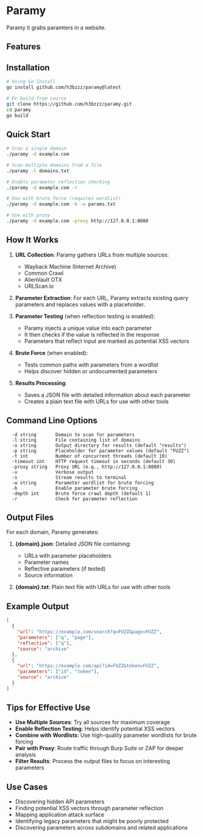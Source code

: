 # Paramy

Paramy it grabs paramters in a website.

## Features


## Installation

```bash
# Using Go Install
go install github.com/h3bzzz/paramy@latest

# Or build from source
git clone https://github.com/h3bzzz/paramy.git
cd paramy
go build
```

## Quick Start

```bash
# Scan a single domain
./paramy -d example.com

# Scan multiple domains from a file
./paramy -l domains.txt

# Enable parameter reflection checking
./paramy -d example.com -r

# Use with brute force (requires wordlist)
./paramy -d example.com -b -w params.txt

# Use with proxy
./paramy -d example.com -proxy http://127.0.0.1:8080
```

## How It Works

1. **URL Collection**: Paramy gathers URLs from multiple sources:
   - Wayback Machine (Internet Archive)
   - Common Crawl
   - AlienVault OTX
   - URLScan.io

2. **Parameter Extraction**: For each URL, Paramy extracts existing query parameters and replaces values with a placeholder.

3. **Parameter Testing** (when reflection testing is enabled):
   - Paramy injects a unique value into each parameter
   - It then checks if the value is reflected in the response
   - Parameters that reflect input are marked as potential XSS vectors

4. **Brute Force** (when enabled):
   - Tests common paths with parameters from a wordlist
   - Helps discover hidden or undocumented parameters

5. **Results Processing**:
   - Saves a JSON file with detailed information about each parameter
   - Creates a plain text file with URLs for use with other tools

## Command Line Options

```
  -d string       Domain to scan for parameters
  -l string       File containing list of domains
  -o string       Output directory for results (default "results")
  -p string       Placeholder for parameter values (default "FUZZ")
  -t int          Number of concurrent threads (default 10)
  -timeout int    HTTP request timeout in seconds (default 30)
  -proxy string   Proxy URL (e.g., http://127.0.0.1:8080)
  -v              Verbose output
  -s              Stream results to terminal
  -w string       Parameter wordlist for brute forcing
  -b              Enable parameter brute forcing
  -depth int      Brute force crawl depth (default 1)
  -r              Check for parameter reflection
```

## Output Files

For each domain, Paramy generates:

1. **{domain}.json**: Detailed JSON file containing:
   - URLs with parameter placeholders
   - Parameter names
   - Reflective parameters (if tested)
   - Source information

2. **{domain}.txt**: Plain text file with URLs for use with other tools

## Example Output

```json
[
  {
    "url": "https://example.com/search?q=FUZZ&page=FUZZ",
    "parameters": ["q", "page"],
    "reflective": ["q"],
    "source": "archive"
  },
  {
    "url": "https://example.com/api?id=FUZZ&token=FUZZ",
    "parameters": ["id", "token"],
    "source": "archive"
  }
]
```

## Tips for Effective Use

- **Use Multiple Sources**: Try all sources for maximum coverage
- **Enable Reflection Testing**: Helps identify potential XSS vectors
- **Combine with Wordlists**: Use high-quality parameter wordlists for brute forcing
- **Pair with Proxy**: Route traffic through Burp Suite or ZAP for deeper analysis
- **Filter Results**: Process the output files to focus on interesting parameters

## Use Cases

- Discovering hidden API parameters
- Finding potential XSS vectors through parameter reflection
- Mapping application attack surface
- Identifying legacy parameters that might be poorly protected
- Discovering parameters across subdomains and related applications
